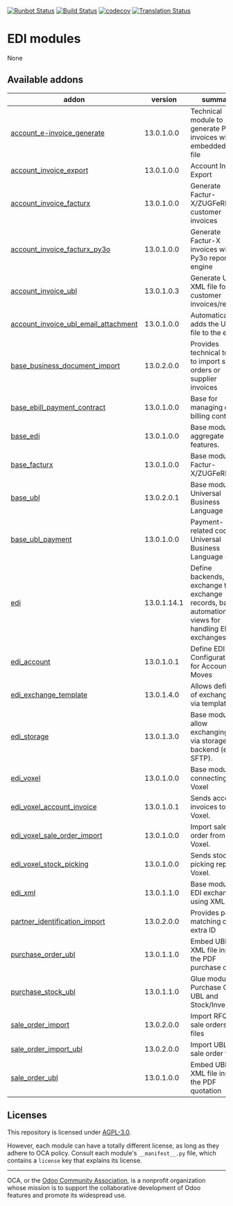 [![Runbot Status](https://runbot.odoo-community.org/runbot/badge/flat/226/13.0.svg)](https://runbot.odoo-community.org/runbot/repo/github-com-oca-edi-226)
[![Build Status](https://travis-ci.com/OCA/edi.svg?branch=13.0)](https://travis-ci.com/OCA/edi)
[![codecov](https://codecov.io/gh/OCA/edi/branch/13.0/graph/badge.svg)](https://codecov.io/gh/OCA/edi)
[![Translation Status](https://translation.odoo-community.org/widgets/edi-13-0/-/svg-badge.svg)](https://translation.odoo-community.org/engage/edi-13-0/?utm_source=widget)

<!-- /!\ do not modify above this line -->

# EDI modules

None

<!-- /!\ do not modify below this line -->

<!-- prettier-ignore-start -->

[//]: # (addons)

Available addons
----------------
addon | version | summary
--- | --- | ---
[account_e-invoice_generate](account_e-invoice_generate/) | 13.0.1.0.0 | Technical module to generate PDF invoices with embedded XML file
[account_invoice_export](account_invoice_export/) | 13.0.1.0.0 | Account Invoice Export
[account_invoice_facturx](account_invoice_facturx/) | 13.0.1.0.0 | Generate Factur-X/ZUGFeRD customer invoices
[account_invoice_facturx_py3o](account_invoice_facturx_py3o/) | 13.0.1.0.0 | Generate Factur-X invoices with Py3o reporting engine
[account_invoice_ubl](account_invoice_ubl/) | 13.0.1.0.3 | Generate UBL XML file for customer invoices/refunds
[account_invoice_ubl_email_attachment](account_invoice_ubl_email_attachment/) | 13.0.1.0.0 | Automatically adds the UBL file to the email.
[base_business_document_import](base_business_document_import/) | 13.0.2.0.0 | Provides technical tools to import sale orders or supplier invoices
[base_ebill_payment_contract](base_ebill_payment_contract/) | 13.0.1.0.0 | Base for managing e-billing contracts
[base_edi](base_edi/) | 13.0.1.0.0 | Base module to aggregate EDI features.
[base_facturx](base_facturx/) | 13.0.1.0.0 | Base module for Factur-X/ZUGFeRD
[base_ubl](base_ubl/) | 13.0.2.0.1 | Base module for Universal Business Language (UBL)
[base_ubl_payment](base_ubl_payment/) | 13.0.1.0.0 | Payment-related code for Universal Business Language (UBL)
[edi](edi/) | 13.0.1.14.1 | Define backends, exchange types, exchange records, basic automation and views for handling EDI exchanges.
[edi_account](edi_account/) | 13.0.1.0.1 | Define EDI Configuration for Account Moves
[edi_exchange_template](edi_exchange_template/) | 13.0.1.4.0 | Allows definition of exchanges via templates.
[edi_storage](edi_storage/) | 13.0.1.3.0 | Base module to allow exchanging files via storage backend (eg: SFTP).
[edi_voxel](edi_voxel/) | 13.0.1.0.0 | Base module for connecting with Voxel
[edi_voxel_account_invoice](edi_voxel_account_invoice/) | 13.0.1.0.1 | Sends account invoices to Voxel.
[edi_voxel_sale_order_import](edi_voxel_sale_order_import/) | 13.0.1.0.0 | Import sale order from Voxel.
[edi_voxel_stock_picking](edi_voxel_stock_picking/) | 13.0.1.0.0 | Sends stock picking report to Voxel.
[edi_xml](edi_xml/) | 13.0.1.1.0 | Base module for EDI exchange using XML files.
[partner_identification_import](partner_identification_import/) | 13.0.2.0.0 | Provides partner matching on extra ID
[purchase_order_ubl](purchase_order_ubl/) | 13.0.1.1.0 | Embed UBL XML file inside the PDF purchase order
[purchase_stock_ubl](purchase_stock_ubl/) | 13.0.1.1.0 | Glue module for Purchase Order UBL and Stock/Inventory
[sale_order_import](sale_order_import/) | 13.0.2.0.0 | Import RFQ or sale orders from files
[sale_order_import_ubl](sale_order_import_ubl/) | 13.0.2.0.0 | Import UBL XML sale order files
[sale_order_ubl](sale_order_ubl/) | 13.0.1.0.0 | Embed UBL XML file inside the PDF quotation

[//]: # (end addons)

<!-- prettier-ignore-end -->

## Licenses

This repository is licensed under [AGPL-3.0](LICENSE).

However, each module can have a totally different license, as long as they adhere to OCA
policy. Consult each module's `__manifest__.py` file, which contains a `license` key
that explains its license.

----

OCA, or the [Odoo Community Association](http://odoo-community.org/), is a nonprofit
organization whose mission is to support the collaborative development of Odoo features
and promote its widespread use.
